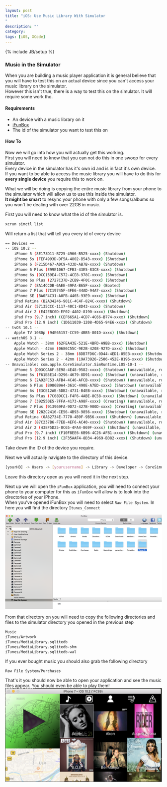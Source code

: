 ```yaml
---
layout: post
title: "iOS: Use Music Library With Simulator
"
description: ""
category: 
tags: [iOS, XCode]
---
```

{% include JB/setup %}

### Music in the Simulator
When you are building a music player application it is general believe that you will have to test this on an actual device since you can't access your music library on the simulator.  
However this isn't true, there is a way to test this on the simulator. It will require some work tho.

#### Requirements
 - An device with a music library on it
 - [iFunBox](http://www.i-funbox.com)
 - The id of the simulator you want to test this on

#### How To  
Now we will go into how you will actually get this working.  
First you will need to know that you can not do this in one swoop for every simulator.  
Every device in the simulator has it's own id and is in fact it's own device.  
If you want to be able to access the music library you will have to do this for **every single device** you require this to work on.

What we will be doing is copying the entire music library from your phone to the simulator which will allow us to use this inside the simulator.  
**It might be smart** to resync your phone with only a few songs/albums so you won't be dealing with over 22GB in music.

First you will need to know what the id of the simulator is.

```bash
xcrun simctl list
```

Will return a list that will tell you every id of every device

```bash  
== Devices ==
-- iOS 10.2 --
    iPhone 5 (8E173D11-B725-4966-B525-xxxx) (Shutdown)
    iPhone 5s (FEF4993D-DF5A-4802-B543-xxxx) (Shutdown)
    iPhone 6 (F215D467-A0C9-433D-AB7B-xxxx) (Shutdown)
    iPhone 6 Plus (E99E1067-CFB3-43E5-83C8-xxxx) (Shutdown)
    iPhone 6s (9CC159E4-C572-4CE8-978C-xxxx) (Shutdown)
    iPhone 6s Plus (2727C37D-2CB9-4F0C-xxxx) (Shutdown)
    iPhone 7 (8A14CCDB-6AEE-49FA-B65F-xxxx) (Booted)
    iPhone 7 Plus (7C19745F-4FE6-44AD-94A7-xxxx) (Shutdown)
    iPhone SE (BA0F4C31-A0FB-4465-93E9-xxxx) (Shutdown)
    iPad Retina (B2A34246-901C-4C4F-824C-xxxx) (Shutdown)
    iPad Air (57135CCC-1117-40C1-8D43-xxxx) (Shutdown)
    iPad Air 2 (E42EBC0D-EF02-4A02-8190-xxxx) (Shutdown)
    iPad Pro (9.7 inch) (CEF665A1-4CD7-4C66-B774-xxxx) (Shutdown)
    iPad Pro (12.9 inch) (1D611039-1208-4D65-94E6-xxxx) (Shutdown)
-- tvOS 10.1 --
    Apple TV 1080p (94E65157-CC59-4BB5-801D-xxxx) (Shutdown)
-- watchOS 3.1 --
    Apple Watch - 38mm (62FEA43E-521E-4BFD-A9BB-xxxx) (Shutdown)
    Apple Watch - 42mm (0686C55C-9E2B-4208-927D-xxxx) (Shutdown)
    Apple Watch Series 2 - 38mm (8DB7FD6C-0D44-4ED1-85EB-xxxx) (Shutdown)
    Apple Watch Series 2 - 42mm (19A73926-2506-452E-8196-xxxx) (Shutdown)
-- Unavailable: com.apple.CoreSimulator.SimRuntime.iOS-10-1 --
    iPhone 5 (D03CCA6F-5E98-4E48-9582-xxxx) (Shutdown) (unavailable, runtime profile not found)
    iPhone 5s (F61B5E14-D296-4679-8D91-xxxx) (Shutdown) (unavailable, runtime profile not found)
    iPhone 6 (2A92FC53-AFB4-4C46-AFCB-xxxx) (Shutdown) (unavailable, runtime profile not found)
    iPhone 6 Plus (B986B9A4-361C-490E-A7ED-xxxx) (Shutdown) (unavailable, runtime profile not found)
    iPhone 6s (E3CE12AB-5DB2-4731-B4EB-xxxx) (Shutdown) (unavailable, runtime profile not found)
    iPhone 6s Plus (7C68DCC1-F4F6-4ABE-8C58-xxxx) (Shutdown) (unavailable, runtime profile not found)
    iPhone 7 (392550E5-7FFA-4173-A98F-xxxx) (Creating) (unavailable, runtime profile not found)
    iPhone 7 Plus (913969FA-9D72-427B-900D-xxxx) (Creating) (unavailable, runtime profile not found)
    iPhone SE (282C2416-CE56-4B93-9856-xxxx) (Shutdown) (unavailable, runtime profile not found)
    iPad Retina (0A62734E-7770-4B9F-9B56-xxxx) (Shutdown) (unavailable, runtime profile not found)
    iPad Air (87C237B6-F7EB-4EF6-AC40-xxxx) (Shutdown) (unavailable, runtime profile not found)
    iPad Air 2 (438F5D25-8C65-4FA4-869F-xxxx) (Shutdown) (unavailable, runtime profile not found)
    iPad Pro (9.7 inch) (F10F8EE6-6B96-4C26-AFB1-xxxx) (Shutdown) (unavailable, runtime profile not found)
    iPad Pro (12.9 inch) (2F35AAF4-8D34-4969-BD82-xxxx) (Shutdown) (unavailable, runtime profile not found)
```

Take down the ID of the device you require.

Next we will actually navigate to the directory of this device.

```bash  
[yourHD] -> Users -> [yourusername] -> Library -> Developer -> CoreSimulator -> Devices -> [the ID you obtained in the previous step] -> data -> Media -> Itunes_Control -> Itunes
```

Leave this directory open as you will need it in the next step.

Next up we will open the `iFunBox` application, you will need to connect your phone to your computer for this as `iFunBox` will allow is to look into the directories of your iPhone.  
When you've opened iFunBox you will need to select `Raw File System`. 
In here you will find the directory `Itunes_Connect`

<img src="/assets/img/ifunbox.png" width="600px" />

From that directory on you will need to copy the following directories and files to the simulator directory you opened in the previous step

```
Music
iTunes/Artwork
iTunes/MediaLibrary.sqlitedb
iTunes/MediaLibrary.sqlitedb-shm
iTunes/MediaLibrary.sqlitedb-wal
```

If you ever bought music you should also grab the following directory
```
Raw File System/Purchases
```

That's it you should now be able to open your application and see the music files appear. You should even be able to play them!  
<img src="/assets/img/result.png" width="600px" />